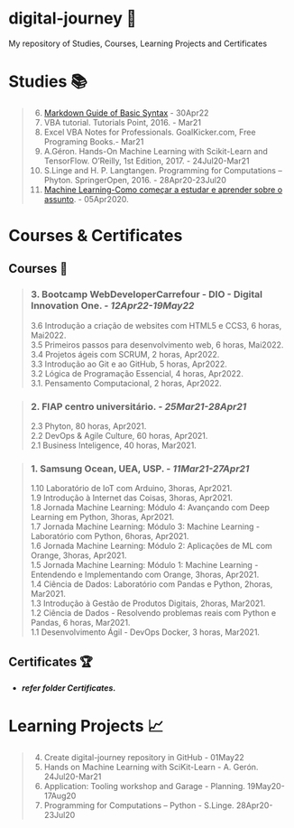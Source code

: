 # digital-journey :rocket:

My repository of Studies, Courses, Learning Projects  and Certificates

# Studies :books:	
>
> 6. [Markdown Guide of Basic Syntax](https://www.markdownguide.org/basic-syntax/) - 30Apr22  
> 5. VBA tutorial. Tutorials Point, 2016. - Mar21  
> 4. Excel VBA Notes for Professionals. GoalKicker.com, Free Programing Books.- Mar21  
> 3. A.Géron. Hands-On Machine Learning with Scikit-Learn and TensorFlow. O’Reilly, 1st Edition, 2017. - 24Jul20-Mar21  
> 2. S.Linge and H. P. Langtangen. Programming for Computations – Phyton. SpringerOpen, 2016. - 28Apr20-23Jul20  
> 1. [Machine Learning-Como começar a estudar e aprender sobre o assunto](https://www.youtube.com/watch?v=9aCUXJXPHGw). - 05Apr2020.  
	
# Courses & Certificates  
		
## Courses :school:

> ### **3. Bootcamp WebDeveloperCarrefour - DIO - Digital Innovation One.** ***- 12Apr22-19May22***  	
>
> 3.6 Introdução a criação de websites com HTML5 e CCS3, 6 horas, Mai2022.  
> 3.5 Primeiros passos para desenvolvimento web, 6 horas, Mai2022.  
> 3.4 Projetos ágeis com SCRUM, 2 horas, Apr2022.  
> 3.3 Introdução ao Git e ao GitHub, 5 horas, Apr2022.  
> 3.2 Lógica de Programação Essencial, 4 horas, Apr2022.  
> 3.1. Pensamento Computacional, 2 horas, Apr2022.  

> ### **2. FIAP centro universitário.** ***- 25Mar21-28Apr21***	
>
> 2.3 Phyton, 80 horas, Apr2021.  
> 2.2 DevOps & Agile Culture, 60 horas, Apr2021.  
> 2.1 Business Inteligence, 40 horas, Mar2021.  

> ### **1. Samsung Ocean, UEA, USP.** ***- 11Mar21-27Apr21***	
>
> 1.10 Laboratório de IoT com Arduino, 3horas, Apr2021.  
> 1.9 Introdução à Internet das Coisas, 3horas, Apr2021.  
> 1.8 Jornada Machine Learning: Módulo 4: Avançando com Deep Learning em Python, 3horas, Apr2021.  
> 1.7 Jornada Machine Learning: Módulo 3: Machine Learning - Laboratório com Python, 6horas, Apr2021.  
> 1.6 Jornada Machine Learning: Módulo 2: Aplicações de ML com Orange, 3horas, Apr2021.  
> 1.5 Jornada Machine Learning: Módulo 1: Machine Learning - Entendendo e Implementando com Orange, 3horas, Apr2021.  
> 1.4 Ciência de Dados: Laboratório com Pandas e Python, 2horas, Mar2021.  
> 1.3 Introdução à Gestão de Produtos Digitais, 2horas, Mar2021.  
> 1.2 Ciência de Dados - Resolvendo problemas reais com Python e Pandas, 6 horas, Mar2021.  
> 1.1 Desenvolvimento Ágil - DevOps Docker, 3 horas, Mar2021.  
	
## Certificates :trophy:

- ***refer folder Certificates.***
		
# Learning Projects :chart_with_upwards_trend:
>
> 4. Create digital-journey repository in GitHub - 01May22  
> 3. Hands on Machine Learning with SciKit-Learn - A. Gerón. 24Jul20-Mar21  
> 2. Application: Tooling workshop and Garage - Planning. 19May20-17Aug20  
> 1. Programming for Computations – Python - S.Linge. 28Apr20-23Jul20  


